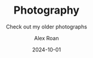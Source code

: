 ---
title: Photography
titletwo: ~ by Alex Roan
subtitle: Check out my older photographs
author: Alex Roan
date: 2024-10-01
tags: ["photography"]
image: 
imageAlt:
location: 
description: This page is quite new. A lot of my older photos are available on my old photography website/blog which is at www.hakkanotogame.com. Feel free to check it out if interested. At some point I'll hopefully migrate those posts over to this website.
---
